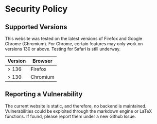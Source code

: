 # Security Policy

## Supported Versions

This website was tested on the latest versions of Firefox and Google Chrome (Chromium). For Chrome, certain features may only work on versions 130 or above. Testing for Safari is still underway. 

| Version | Browser            |
| ------- | ------------------ |
| > 136   | Firefox |
| > 130   | Chromium |

## Reporting a Vulnerability

The current website is static, and therefore, no backend is maintained. Vulnerabilities could be exploited through the markdown engine or LaTeX functions. If found, please report them under a new Github Issue.
